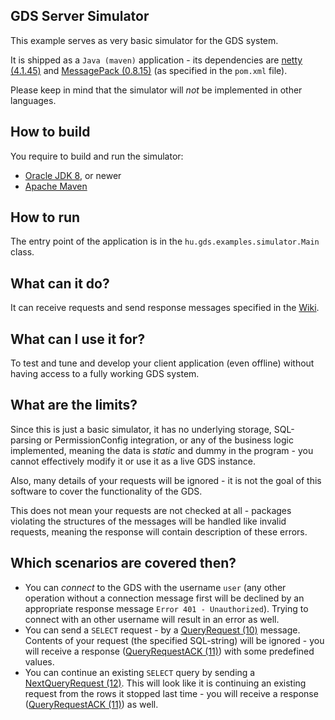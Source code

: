 ## GDS Server Simulator

This example serves as very basic simulator for the GDS system.

It is shipped as a `Java (maven)`  application - its dependencies are [netty (4.1.45)](https://github.com/netty/netty) and [MessagePack (0.8.15)](https://github.com/msgpack/msgpack-java) (as specified in the `pom.xml` file).
 
 Please keep in mind that the simulator will _not_ be implemented in other languages.

## How to build

You require to build and run the simulator: 

* [Oracle JDK 8](http://www.oracle.com/technetwork/java/), or newer
* [Apache Maven](http://maven.apache.org/)

## How to run

The entry point of the application is in the `hu.gds.examples.simulator.Main` class.

## What can it do?

It can receive requests and send response messages specified in the [Wiki](https://github.com/arh-eu/gds/wiki/Messages). 

## What can I use it for?
To test and tune and develop your client application (even offline) without having access to a fully working GDS system.

## What are the limits?

Since this is just a basic simulator, it has no underlying storage, SQL-parsing or PermissionConfig integration, or any of the business logic implemented, meaning the data is _static_ and dummy in the program - you cannot effectively modify it or use it as a live GDS instance.

Also, many details of your requests will be ignored - it is not the goal of this software to cover the functionality of the GDS. 

This does not mean your requests are not checked at all - packages violating the structures of the messages will be handled like invalid requests, meaning the response will contain description of these errors. 

## Which scenarios are covered then?

 - You can _connect_ to the GDS with the username `user` (any other operation without a connection message first will be declined by an appropriate response message `Error 401 - Unauthorized`). Trying to connect with an other username will result in an error as well.
 - You can send a `SELECT` request - by a [QueryRequest (10)](https://github.com/arh-eu/gds/wiki/Query-request) message. Contents of your request (the specified SQL-string) will be ignored - you will receive a response ([QueryRequestACK (11)](https://github.com/arh-eu/gds/wiki/Query-request-ACK)) with some predefined values.
 - You can continue an existing `SELECT` query by sending a [NextQueryRequest (12)](https://github.com/arh-eu/gds/wiki/Next-Query-Page-request). This will look like it is continuing an existing request from the rows it stopped last time - you will receive a response ([QueryRequestACK (11)](https://github.com/arh-eu/gds/wiki/Query-request-ACK)) as well.
